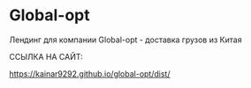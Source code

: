 # Global-opt

Лендинг для компании Global-opt - доставка грузов из Китая


ССЫЛКА НА САЙТ:

https://kainar9292.github.io/global-opt/dist/
